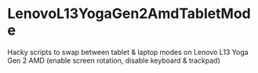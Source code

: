 # LenovoL13YogaGen2AmdTabletMode
Hacky scripts to swap between tablet &amp; laptop modes on Lenovo L13 Yoga Gen 2 AMD (enable screen rotation, disable keyboard &amp; trackpad)
